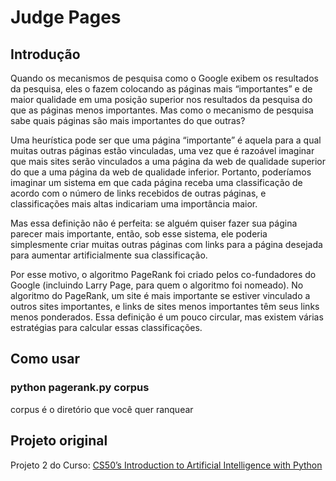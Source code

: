 # Judge Pages

## Introdução

Quando os mecanismos de pesquisa como o Google exibem os resultados da pesquisa, eles o fazem colocando as páginas mais “importantes” e de maior qualidade em uma posição superior nos resultados da pesquisa do que as páginas menos importantes. Mas como o mecanismo de pesquisa sabe quais páginas são mais importantes do que outras?

Uma heurística pode ser que uma página “importante” é aquela para a qual muitas outras páginas estão vinculadas, uma vez que é razoável imaginar que mais sites serão vinculados a uma página da web de qualidade superior do que a uma página da web de qualidade inferior. Portanto, poderíamos imaginar um sistema em que cada página receba uma classificação de acordo com o número de links recebidos de outras páginas, e classificações mais altas indicariam uma importância maior.

Mas essa definição não é perfeita: se alguém quiser fazer sua página parecer mais importante, então, sob esse sistema, ele poderia simplesmente criar muitas outras páginas com links para a página desejada para aumentar artificialmente sua classificação.

Por esse motivo, o algoritmo PageRank foi criado pelos co-fundadores do Google (incluindo Larry Page, para quem o algoritmo foi nomeado). No algoritmo do PageRank, um site é mais importante se estiver vinculado a outros sites importantes, e links de sites menos importantes têm seus links menos ponderados. Essa definição é um pouco circular, mas existem várias estratégias para calcular essas classificações.

## Como usar

### python pagerank.py corpus

corpus é o diretório que você quer ranquear

## Projeto original

Projeto 2 do Curso: [CS50’s Introduction to Artificial Intelligence with Python](https://cs50.harvard.edu/ai/2020/weeks/2/)
